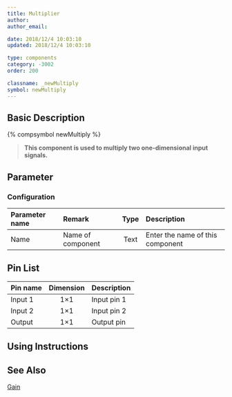 ```yaml
---
title: Multiplier
author:
author_email:

date: 2018/12/4 10:03:10
updated: 2018/12/4 10:03:10

type: components
category: -3002
order: 200

classname: _newMultiply
symbol: newMultiply
---
```


## Basic Description

{% compsymbol newMultiply %}

> **This component is used to multiply two one-dimensional input signals.**

## Parameter

### Configuration

| Parameter name | Remark            | Type | Description                      |
| :------------- | :---------------- | :--: | :------------------------------- |
| Name           | Name of component | Text | Enter the name of this component |

## Pin List

| Pin name | Dimension | Description |
| :------- | :-------: | :---------- |
| Input 1  |    1×1    | Input pin 1 |
| Input 2  |    1×1    | Input pin 2 |
| Output   |    1×1    | Output pin  |

## Using Instructions

## See Also

[Gain](comp_newGain.md)

